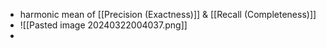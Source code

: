 - harmonic mean of [[Precision (Exactness)]] & [[Recall (Completeness)]]
- ![[Pasted image 20240322004037.png]]
- 